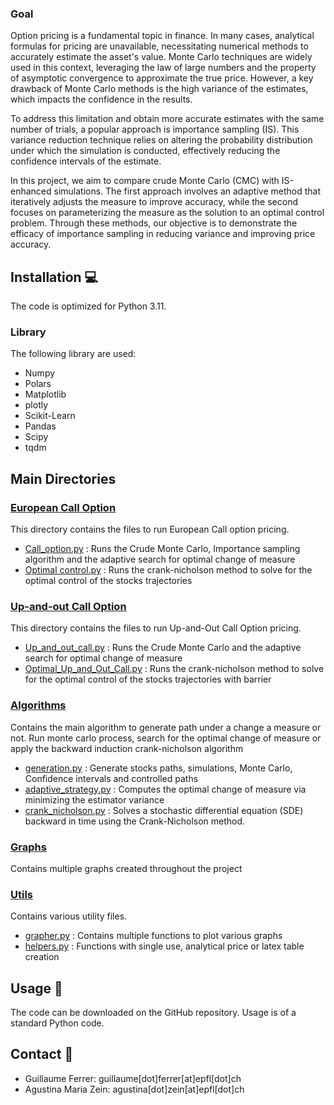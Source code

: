 ### Goal
Option pricing is a fundamental topic in finance. In many cases, analytical formulas for pricing are unavailable, necessitating numerical methods to accurately estimate the asset's value. Monte Carlo techniques are widely used in this context, leveraging the law of large numbers and the property of asymptotic convergence to approximate the true price. However, a key drawback of Monte Carlo methods is the high variance of the estimates, which impacts the confidence in the results.

To address this limitation and obtain more accurate estimates with the same number of trials, a popular approach is importance sampling (IS). This variance reduction technique relies on altering the probability distribution under which the simulation is conducted, effectively reducing the confidence intervals of the estimate.

In this project, we aim to compare crude Monte Carlo (CMC) with IS-enhanced simulations. The first approach involves an adaptive method that iteratively adjusts the measure to improve accuracy, while the second focuses on parameterizing the measure as the solution to an optimal control problem. Through these methods, our objective is to demonstrate the efficacy of importance sampling in reducing variance and improving price accuracy.

## Installation 💻
The code is optimized for Python 3.11.

### Library
The following library are used:
- Numpy
- Polars
- Matplotlib
- plotly
- Scikit-Learn
- Pandas
- Scipy
- tqdm

## Main Directories
### [European Call Option](European%20Call%20Option)
This directory contains the files to run European Call option pricing.
- [Call_option.py](European%20Call%20Option/Call_Option.py) : Runs the Crude Monte Carlo, Importance sampling algorithm and the adaptive search for optimal change of measure
- [Optimal control.py](European%20Call%20Option/Optimal%20control.py) : Runs the crank-nicholson method to solve for the optimal control of the stocks trajectories

### [Up-and-out Call Option](Up-and-out%20Call%20Option)
This directory contains the files to run Up-and-Out Call Option pricing.
- [Up_and_out_call.py](Up-and-out%20Call%20Option/Up_and_out_call.py) : Runs the Crude Monte Carlo and the adaptive search for optimal change of measure
- [Optimal_Up_and_Out_Call.py](Up-and-out%20Call%20Option/Optimal_Up_and_Out_Call.py) : Runs the crank-nicholson method to solve for the optimal control of the stocks trajectories with barrier

### [Algorithms](Algorithms)
Contains the main algorithm to generate path under a change a measure or not. Run monte carlo process, search for the optimal change of measure or apply the backward induction crank-nicholson algorithm
- [generation.py](Algorithms/generation.py) : Generate stocks paths, simulations, Monte Carlo, Confidence intervals and controlled paths
- [adaptive_strategy.py](Algorithms/adaptive_strategy.py) : Computes the optimal change of measure via minimizing the estimator variance
- [crank_nicholson.py](Algorithms/crank_nicholson.py) : Solves a stochastic differential equation (SDE) backward in time using the Crank-Nicholson method.

### [Graphs](Graphs)
Contains multiple graphs created throughout the project

### [Utils](Utils)
Contains various utility files.
- [grapher.py](Utils/grapher.py) : Contains multiple functions to plot various graphs
- [helpers.py](Utils/helpers.py) : Functions with single use, analytical price or latex table creation


## Usage 🫳
The code can be downloaded on the GitHub repository. Usage is of a standard Python code.

## Contact 📒
- Guillaume Ferrer: guillaume[dot]ferrer[at]epfl[dot]ch
- Agustina Maria Zein: agustina[dot]zein[at]epfl[dot]ch
